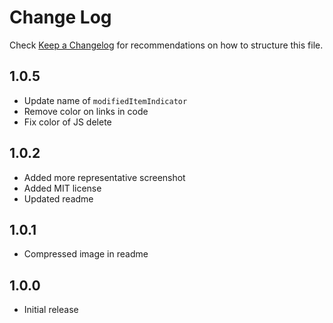 # Change Log
Check [Keep a Changelog](http://keepachangelog.com/) for recommendations on how to structure this file.

## 1.0.5
- Update name of `modifiedItemIndicator`
- Remove color on links in code
- Fix color of JS delete

## 1.0.2
- Added more representative screenshot
- Added MIT license
- Updated readme

## 1.0.1
- Compressed image in readme

## 1.0.0
- Initial release
